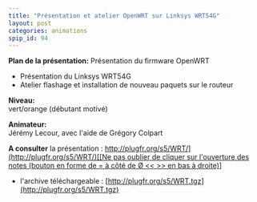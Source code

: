 ```yaml
---
title: "Présentation et atelier OpenWRT sur Linksys WRT54G"
layout: post
categories: animations
spip_id: 94
---
```

**Plan de la présentation:** Présentation du firmware OpenWRT
- Présentation du Linksys WRT54G
- Atelier flashage et installation de nouveau paquets sur le routeur

**Niveau:**  
vert/orange (débutant motivé)

**Animateur:**  
Jérémy Lecour, avec l'aide de Grégory Colpart

**A consulter** la présentation : [http://plugfr.org/s5/WRT/](http://plugfr.org/s5/WRT/)[[Ne pas oublier de cliquer sur l'ouverture des notes (bouton en forme de = à côté de Ø &lt;&lt; &gt;&gt; en bas à droite)]()]
- l'archive téléchargeable :  [http://plugfr.org/s5/WRT.tgz](http://plugfr.org/s5/WRT.tgz)